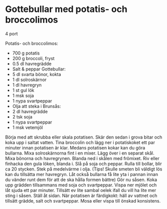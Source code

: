 # Gottebullar med potatis- och broccolimos

4 port

Potatis- och broccolimos:
 - 700 g potatis
 - 200 g broccoli, fryst
 - 0.5 dl havregrädde
 - Salt & peppar
Gottebullar:
 - 5 dl svarta bönor, kokta
 - 1 dl solroskärnor
 - 1 dl havregryn
 - 1 st gul lök
 - 1 msk soja
 - 1 nypa svartpeppar
 - Olja att steka i
Brunsås:
 - 2 dl havregrädde
 - 2 tsk soja
 - 1 nypa svartpeppar
 - 1 msk vetemjöl
 
Börja med att skrubba eller skala potatisen. 
Skär den sedan i grova bitar och koka upp i saltat vatten. 
Tina broccolin och lägg ner i potatiskoket ett par minuter innan potatisen är klar.
Medans potatisen kokar kan du göra bullarna.
Mixa solroskärnorna fint i en mixer. 
Lägg över i en separat skål. 
Mixa bönorna och havregrynen. 
Blanda ned i skålen med frömixet. 
Riv eller finhacka den gula löken, blanda i. 
Slå på soja och peppar. Rulla till bollar, blir ca 20 stycken.
Stek på medelvärme i olja. (Tips! Skulle smeten bli väldigt lös kan du tillsätta mer havregryn. 
Låt också bullarna få lite yta i pannan innan du vänder runt dem för att de ska hålla formen bättre)
Gör nu såsen. Koka upp grädden tillsammans med soja och svartpeppar. 
Vispa ner mjölet och låt sjuda ett par minuter. 
Tillsätt ev lite sambal oelek ifall du vill ha lite mer sting i såsen. Ställ åt sidan.
När potatisen är färdigkokt: häll av vattnet och tillsätt grädde, salt och svartpeppar. Mosa eller vispa till önskad konsistens. 
 
